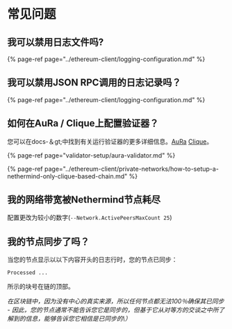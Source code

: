 # 常见问题

## 我可以禁用日志文件吗?

{% page-ref page="../ethereum-client/logging-configuration.md" %}

## 我可以禁用JSON RPC调用的日志记录吗？

{% page-ref page="../ethereum-client/logging-configuration.md" %}

## 如何在AuRa / Clique上配置验证器？

您可以在docs-＆gt;中找到有关运行验证器的更多详细信息。[AuRa](https://docs.nethermind.io/nethermind/guides-and-helpers/validator-setup/aura-validator)  [Clique](https://docs.nethermind.io/nethermind/ethereum-client/private-networks/how-to-setup-a-nethermind-only-clique-based-chain)。

{% page-ref page="validator-setup/aura-validator.md" %}

{% page-ref page="../ethereum-client/private-networks/how-to-setup-a-nethermind-only-clique-based-chain.md" %}

## 我的网络带宽被Nethermind节点耗尽

配置更改为较小的数字\(`--Network.ActivePeersMaxCount 25`\)

## 我的节点同步了吗？

当您的节点显示以以下内容开头的日志行时，您的节点已同步：

`Processed ...`

所示的块号在链的顶部。

_在区块链中，因为没有中心的真实来源，所以任何节点都无法100％确保其已同步 - 因此，您的节点通常不能告诉您它是同步的，但基于它从对等方的交谈之中所了解到的信息，能够告诉您它相信是已同步的\）_

